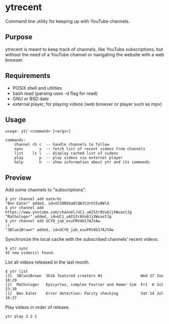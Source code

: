 # ytrecent
Command line utility for keeping up with YouTube channels.

## Purpose
ytrecent is meant to keep track of channels, like YouTube subscriptions, but
without the need of a YouTube channel or navigating the website with a web
browser.

## Requirements
* POSIX shell and utilities
* bash read (parsing uses -d flag for read)
* GNU or BSD date
* external player, for playing videos (web browser or player such as mpv)

## Usage
    usage: ytr <command> [<args>]

    commands:
        channel ch c  -- handle channels to follow
        sync       s  -- fetch list of recent videos from channels
        list    ls l  -- display cached list of videos
        play       p  -- play videos via external player
        help       h  -- show information about ytr and its commands

## Preview
Add some channels to "subscriptions".

    $ ytr channel add eaterbc
    "Ben Eater" added, id=UCS0N5baNlQWJCUrhCEo8WlA
    $ ytr channel add https://www.youtube.com/channel/UC1_uAIS3r8Vu6JjXWvastJg
    "Mathologer" added, id=UC1_uAIS3r8Vu6JjXWvastJg
    $ ytr channel add UCYO_jab_esuFRV4b17AJtAw                                                           :(
    "3Blue1Brown" added, id=UCYO_jab_esuFRV4b17AJtAw

Synchronize the local cache with the subscribed channels' recent videos.

    $ ytr sync
    45 new video(s) found.

List all videos released in the last month.

    $ ytr list
    [3]  3Blue1Brown  3b1b featured creators #1                 Wed 27 Jun 18:29
    [2]  Mathologer   Epicycles, complex Fourier and Homer Sim  Fri  6 Jul 23:10
    [1]  Ben Eater    Error detection: Parity checking          Sat 14 Jul 16:37

Play videos in order of release.

    ytr play 3 2 1
